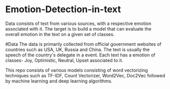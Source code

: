 # Emotion-Detection-in-text
Data consists of text from various sources, with a respective emotion associated with it. The target is to build a model that can evaluate the overall emotion in the text on a given set of classes. 

#Data
The data is primarily collected from official government websites of countries such as USA, UK, Russia and China. The text is usually the speech of the country's delegate in a event. Each text has a emotion of classes- Joy, Optimistic, Neutral, Upset associated to it.

This repo consists of various models consisting of word vectorizing techniques such as TF-IDF, Count Vectorizer, Word2Vec, Doc2Vec followed by machine learning and deep learning algorithms. 
